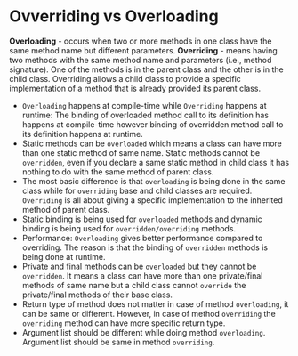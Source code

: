 # Ovverriding vs Overloading

**Overloading** - occurs when two or more methods in one class have the same method name but different parameters.
**Overriding** - means having two methods with the same method name and parameters (i.e., method signature). One of the methods is in the parent class and the other is in the child class. Overriding allows a child class to provide a specific implementation of a method that is already provided its parent class.

- `Overloading` happens at compile-time while `Overriding` happens at runtime: The binding of overloaded method call to its definition has happens at compile-time however binding of overridden method call to its definition happens at runtime.
- Static methods can be `overloaded` which means a class can have more than one static method of same name. Static methods cannot be `overridden`, even if you declare a same static method in child class it has nothing to do with the same method of parent class.
- The most basic difference is that `overloading` is being done in the same class while for `overriding` base and child classes are required. `Overriding` is all about giving a specific implementation to the inherited method of parent class.
- Static binding is being used for `overloaded` methods and dynamic binding is being used for `overridden/overriding` methods.
- Performance: `Overloading` gives better performance compared to overriding. The reason is that the binding of `overridden` methods is being done at runtime.
- Private and final methods can be `overloaded` but they cannot be `overridden`. It means a class can have more than one private/final methods of same name but a child class cannot `override` the private/final methods of their base class.
- Return type of method does not matter in case of method `overloading`, it can be same or different. However, in case of method `overriding` the `overriding` method can have more specific return type.
- Argument list should be different while doing method `overloading`. Argument list should be same in method `overriding`.

